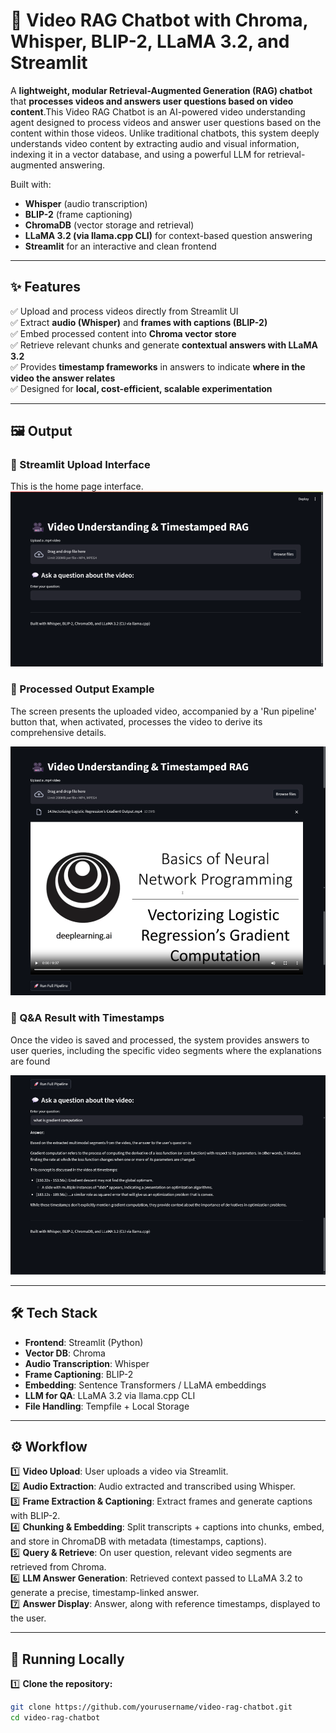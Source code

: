 # 🎥 Video RAG Chatbot with Chroma, Whisper, BLIP-2, LLaMA 3.2, and Streamlit

A **lightweight, modular Retrieval-Augmented Generation (RAG) chatbot** that **processes videos and answers user questions based on video content**.This Video RAG Chatbot is an AI-powered video understanding agent designed to process videos and answer user questions based on the content within those videos. Unlike traditional chatbots, this system deeply understands video content by extracting audio and visual information, indexing it in a vector database, and using a powerful LLM for retrieval-augmented answering.

Built with:
- **Whisper** (audio transcription)
- **BLIP-2** (frame captioning)
- **ChromaDB** (vector storage and retrieval)
- **LLaMA 3.2 (via llama.cpp CLI)** for context-based question answering
- **Streamlit** for an interactive and clean frontend

---

## ✨ Features

✅ Upload and process videos directly from Streamlit UI  
✅ Extract **audio (Whisper)** and **frames with captions (BLIP-2)**  
✅ Embed processed content into **Chroma vector store**  
✅ Retrieve relevant chunks and generate **contextual answers with LLaMA 3.2**  
✅ Provides **timestamp frameworks** in answers to indicate **where in the video the answer relates**  
✅ Designed for **local, cost-efficient, scalable experimentation**

---

## 🖼️ Output 

### 📌 Streamlit Upload Interface
This is the home page interface.
![Home Page](screenshots/home_page.png)

### 📌 Processed Output Example
The screen presents the uploaded video, accompanied by a 'Run pipeline' button that, when activated, processes the video to derive its comprehensive details.

![Process Video](screenshots/processed_output_video.png)

### 📌 Q&A Result with Timestamps
Once the video is saved and processed, the system provides answers to user queries, including the specific video segments where the explanations are found
<!-- Upload your screenshot here -->
![User Q&A Result](screenshots/timestamps_reflected.png)

---

## 🛠️ Tech Stack

- **Frontend**: Streamlit (Python)
- **Vector DB**: Chroma
- **Audio Transcription**: Whisper
- **Frame Captioning**: BLIP-2
- **Embedding**: Sentence Transformers / LLaMA embeddings
- **LLM for QA**: LLaMA 3.2 via llama.cpp CLI
- **File Handling**: Tempfile + Local Storage

---

## ⚙️ Workflow

1️⃣ **Video Upload**: User uploads a video via Streamlit.  
2️⃣ **Audio Extraction**: Audio extracted and transcribed using Whisper.  
3️⃣ **Frame Extraction & Captioning**: Extract frames and generate captions with BLIP-2.  
4️⃣ **Chunking & Embedding**: Split transcripts + captions into chunks, embed, and store in ChromaDB with metadata (timestamps, captions).  
5️⃣ **Query & Retrieve**: On user question, relevant video segments are retrieved from Chroma.  
6️⃣ **LLM Answer Generation**: Retrieved context passed to LLaMA 3.2 to generate a precise, timestamp-linked answer.  
7️⃣ **Answer Display**: Answer, along with reference timestamps, displayed to the user.

---

## 🚀 Running Locally

1️⃣ **Clone the repository:**

```bash
git clone https://github.com/yourusername/video-rag-chatbot.git
cd video-rag-chatbot
